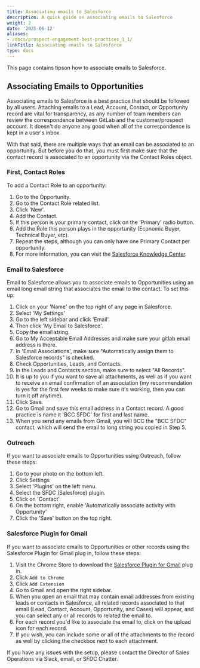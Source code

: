 ```yaml
---
title: Associating emails to Salesforce
description: A quick guide on associating emails to Salesforce
weight: 2
date: '2025-06-12'
aliases:
- /docs/prospect-engagement-best-practices_1_1/
linkTitle: Associating emails to Salesforce
type: docs
---
```


This page contains tipson how to associate emails to Salesforce.

## Associating Emails to Opportunities

Associating emails to Salesforce is a best practice that should be followed by all users.
Attaching emails to a Lead, Account, Contact, or Opportunity record are vital for transparency, as any number of team members can review the correspondence between GitLab and the customer/prospect account.
It doesn't do anyone any good when all of the correspondence is kept in a user's inbox.

With that said, there are multiple ways that an email can be associated to an opportunity.
But before you do that, you must first make sure that the contact record is associated to an opportunity via the Contact Roles object.

### First, Contact Roles

To add a Contact Role to an opportunity:

1. Go to the Opportunity.
1. Go to the Contact Role related list.
1. Click 'New'.
1. Add the Contact.
1. If this person is your primary contact, click on the 'Primary' radio button.
1. Add the Role this person plays in the opportunity (Economic Buyer, Technical Buyer, etc).
1. Repeat the steps, although you can only have one Primary Contact per opportunity.
1. For more information, you can visit the [Salesforce Knowledge Center](https://help.salesforce.com/articleView?id=contactroles_add_cex.htm&type=5).

### Email to Salesforce

Email to Salesforce allows you to associate emails to Opportunities using an email long email string that associates the email to the contact.
To set this up:

1. Click on your 'Name' on the top right of any page in Salesforce.
1. Select 'My Settings'
1. Go to the left sidebar and click 'Email'.
1. Then click 'My Email to Salesforce'.
1. Copy the email string.
1. Go to My Acceptable Email Addresses and make sure your gitlab email address is there.
1. In 'Email Associations', make sure "Automatically assign them to Salesforce records" is checked.
1. Check Opportunities, Leads, and Contacts.
1. In the Leads and Contacts section, make sure to select "All Records".
1. It is up to you if you want to save all attachments, as well as if you want to receive an email confirmation of an association (my recommendation is yes for the first few weeks to make sure it's working, then you can turn it off anytime).
1. Click Save.
1. Go to Gmail and save this email address in a Contact record. A good practice is name it 'BCC SFDC' for first and last name.
1. When you send any emails from Gmail, you will BCC the "BCC SFDC" contact, which will send the email to long string you copied in Step 5.

### Outreach

If you want to associate emails to Opportunities using Outreach, follow these steps:

1. Go to your photo on the bottom left.
1. Click Settings
1. Select 'Plugins' on the left menu.
1. Select the SFDC (Salesforce) plugin.
1. Click on 'Contact'.
1. On the bottom right, enable 'Automatically associate activity with Opportunity'
1. Click the 'Save' button on the top right.

### Salesforce Plugin for Gmail

If you want to associate emails to Opportunities or other records using the Salesforce Plugin for Gmail plug in, follow these steps:

1. Visit the Chrome Store to download the [Salesforce Plugin for Gmail](https://chrome.google.com/webstore/detail/salesforce-lightning-for/jjghhkepijgakdammjldcbnjehfkfmha) plug in.
1. Click `Add to Chrome`
1. Click `Add Extension`
1. Go to Gmail and open the right sidebar.
1. When you open an email that may contain email addresses from existing leads or contacts in Salesforce, all related records associated to that email (Lead, Contact, Account, Opportunity, and Cases) will appear, and you can select any or all records to related the email to.
1. For each record you'd like to associate the email to, click on the upload icon for each record.
1. If you wish, you can include some or all of the attachments to the record as well by clicking the checkbox next to each attachment.

If you have any issues with the setup, please contact the Director of Sales Operations via Slack, email, or SFDC Chatter.
